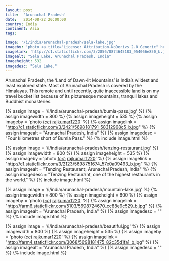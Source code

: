 ```yaml
---
layout: post
title:  'Arunachal Pradesh'
date:   2014-08-22 20:00:00
country: India
continent: Asia
tags:

image: '/i/india/arunachal-pradesh/sela-lake.jpg'
imageby: 'photo <a title="License: Attribution-NoDerivs 2.0 Generic" href="https://creativecommons.org/licenses/by-nd/2.0/">(<em>cc</em>)</a> <a href="http://www.flickr.com/photos/stupid_dream/8874645183">Prashant Ram</a>'
imagelink: 'http://c1.staticflickr.com/3/2856/8874645183_954066e850_b.jpg'
imagealt: "Sela Lake, Arunachal Pradesh, India"
imageheight: 532
imagedesc: "Sela Lake."
---
```

Arunachal Pradesh, the ‘Land of Dawn-lit Mountains’ is India’s wildest and least explored state. Most of Arunachal Pradesh is covered by the Himalayas. This remote and until recently, quite inaccessible land is on my travel bucket list because of its picturesque mountains, tranquil lakes and Buddhist monasteries.

<!-- img -->
{% assign image = '/i/india/arunachal-pradesh/bumla-pass.jpg' %}
{% assign imagewidth = 800 %}
{% assign imageheight = 535 %}
{% assign imageby = 'photo <a title="License: Attribution 2.0 Generic" href="https://creativecommons.org/licenses/by/2.0/">(<em>cc</em>)</a> <a href="http://www.flickr.com/photos/ahinsajain/5698181791/in/set-72157626672014222">rajkumar1220</a>' %}
{% assign imagelink = "http://c1.staticflickr.com/3/2421/5698181791_58312968c5_b.jpg" %}
{% assign imagealt = "Arunachal Pradesh, India" %}
{% assign imagedesc = "Four kilometres short of Bumla Pass." %}
{% include image.html %}

{% assign image = '/i/india/arunachal-pradesh/tenzing-restaurant.jpg' %}
{% assign imagewidth = 800 %}
{% assign imageheight = 535 %}
{% assign imageby = 'photo <a title="License: Attribution 2.0 Generic" href="https://creativecommons.org/licenses/by/2.0/">(<em>cc</em>)</a> <a href="http://www.flickr.com/photos/ahinsajain/5698751674/in/set-72157626672014222">rajkumar1220</a>' %}
{% assign imagelink = "http://c1.staticflickr.com/3/2123/5698751674_57e0a09493_b.jpg" %}
{% assign imagealt = "Tenzing Restaurant, Arunachal Pradesh, India" %}
{% assign imagedesc = "Tenzing Restaurant, one of the highest restaurants in the world." %}
{% include image.html %}

{% assign image = '/i/india/arunachal-pradesh/mountain-lake.jpg' %}
{% assign imagewidth = 800 %}
{% assign imageheight = 600 %}
{% assign imageby = 'photo <a title="License: Attribution 2.0 Generic" href="https://creativecommons.org/licenses/by/2.0/">(<em>cc</em>)</a> <a href="http://www.flickr.com/photos/ahinsajain/5698724670/in/set-72157626672014222">rajkumar1220</a>' %}
{% assign imagelink = "http://farm6.staticflickr.com/5103/5698724670_cc88e9c529_b.jpg" %}
{% assign imagealt = "Arunachal Pradesh, India" %}
{% assign imagedesc = "" %}
{% include image.html %}

{% assign image = '/i/india/arunachal-pradesh/beautiful.jpg' %}
{% assign imagewidth = 800 %}
{% assign imageheight = 535 %}
{% assign imageby = 'photo <a title="License: Attribution 2.0 Generic" href="https://creativecommons.org/licenses/by/2.0/">(<em>cc</em>)</a> <a href="http://www.flickr.com/photos/ahinsajain/5698181475/in/set-72157626672014222">rajkumar1220</a>' %}
{% assign imagelink = "http://farm4.staticflickr.com/3068/5698181475_82c35d1fa1_b.jpg" %}
{% assign imagealt = "Arunachal Pradesh, India" %}
{% assign imagedesc = "" %}
{% include image.html %}

